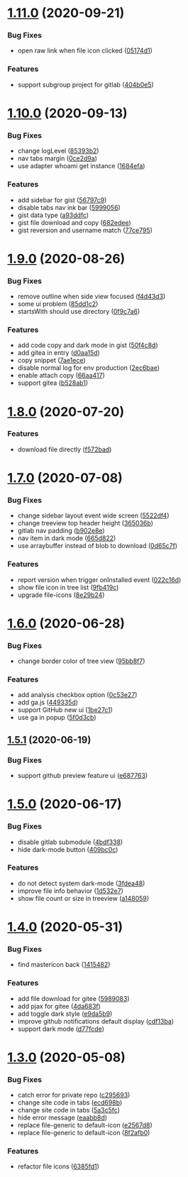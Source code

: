 # [1.11.0](https://github.com/ineo6/git-master/compare/v1.10.0...v1.11.0) (2020-09-21)


### Bug Fixes

* open raw link when file icon clicked ([05174d1](https://github.com/ineo6/git-master/commit/05174d19d064863bc3fc8fb0cd3b1d313968c8a6))


### Features

* support subgroup project for gitlab ([404b0e5](https://github.com/ineo6/git-master/commit/404b0e5ca7f37b987b14ee4bb7f68dfbbc419607))

# [1.10.0](https://github.com/ineo6/git-master/compare/v1.9.0...v1.10.0) (2020-09-13)


### Bug Fixes

* change logLevel ([85393b2](https://github.com/ineo6/git-master/commit/85393b21356076781e32767cdff10a04b34a4c63))
* nav tabs margin ([0ce2d9a](https://github.com/ineo6/git-master/commit/0ce2d9aaceb468ccb1f602dda8e3a4aac7d1c8ea))
* use adapter whoami get instance ([1684efa](https://github.com/ineo6/git-master/commit/1684efa38ed2da235c0a191a40bec68ea838f1d2))


### Features

* add sidebar for gist ([56797c9](https://github.com/ineo6/git-master/commit/56797c927c15077eec4926e3822db9f842736b01))
* disable tabs nav ink bar ([5999056](https://github.com/ineo6/git-master/commit/5999056d60c4b831c88f6ed52722c8a2fd6646fe))
* gist data type ([a93ddfc](https://github.com/ineo6/git-master/commit/a93ddfc4c007e8f21bf2500d213fd98351c22289))
* gist file download and copy ([682edee](https://github.com/ineo6/git-master/commit/682edeeae790c4213e0729929c90aa5d2bc90e70))
* gist reversion and username match ([77ce795](https://github.com/ineo6/git-master/commit/77ce7953b37c0e59af577c0168eac7c2535955a8))

# [1.9.0](https://github.com/ineo6/git-master/compare/v1.8.0...v1.9.0) (2020-08-26)


### Bug Fixes

* remove outline when side view focused ([f4d43d3](https://github.com/ineo6/git-master/commit/f4d43d3984f750263951955d1c5eee07d8a53320))
* some ui problem ([85dd1c2](https://github.com/ineo6/git-master/commit/85dd1c2263c13340ccb9cdb807349c401fa6f232))
* startsWith should use directory ([0f9c7a6](https://github.com/ineo6/git-master/commit/0f9c7a638b4b8d8d6b6c79090fde6c0743c63801))


### Features

* add code copy and dark mode in gist ([50f4c8d](https://github.com/ineo6/git-master/commit/50f4c8d4cc190b7637bb0e63df3efd1990d8a5ec))
* add gitea in entry ([d0aa15d](https://github.com/ineo6/git-master/commit/d0aa15d79a65a7621270064f48569944dda73bd1))
* copy snippet ([7ae1ece](https://github.com/ineo6/git-master/commit/7ae1eced71fd32474c8049d1fa39f94201e1c107))
* disable normal log for env production ([2ec6bae](https://github.com/ineo6/git-master/commit/2ec6bae05235af59ccbc649b3b5f48a61efb8073))
* enable attach copy ([66aa417](https://github.com/ineo6/git-master/commit/66aa41714090e3f2d2e09fcc602c57a0aad4e908))
* support gitea ([b528ab1](https://github.com/ineo6/git-master/commit/b528ab13222f1063d47099371332d7bcf798c032))

# [1.8.0](https://github.com/ineo6/git-master/compare/v1.7.0...v1.8.0) (2020-07-20)


### Features

* download file directly ([f572bad](https://github.com/ineo6/git-master/commit/f572bad702340bf8811ee1ec924c19a4f8ba5fe9))

# [1.7.0](https://github.com/ineo6/git-master/compare/v1.6.0...v1.7.0) (2020-07-08)


### Bug Fixes

* change sidebar layout event wide screen ([5522df4](https://github.com/ineo6/git-master/commit/5522df409983168a5e354bd31654a39a1e534a91))
* change treeview top header height ([365036b](https://github.com/ineo6/git-master/commit/365036b438092370bf302d246e57364619429801))
* gitlab nav padding ([b902e8e](https://github.com/ineo6/git-master/commit/b902e8ee8deeb1c1436f85c9ae89f05c0dc1c15c))
* nav item in dark mode ([665d822](https://github.com/ineo6/git-master/commit/665d822d8f9d47ccb30043ee362b40a579a6c2d1))
* use arraybuffer instead of blob to download ([0d65c7f](https://github.com/ineo6/git-master/commit/0d65c7fc613c94d3ae9db0e2480135eb9fc8043a))


### Features

* report version when trigger onInstalled event ([022c16d](https://github.com/ineo6/git-master/commit/022c16dbfe169c8aca431cc5e76627cde4a5d953))
* show file icon in tree list ([9fb419c](https://github.com/ineo6/git-master/commit/9fb419cbbfa8771a2802f7e050494706216ce108))
* upgrade file-icons ([8e29b24](https://github.com/ineo6/git-master/commit/8e29b243cc2e05b3d86b505734ea9dc6ef88df6c))

# [1.6.0](https://github.com/ineo6/git-master/compare/v1.5.1...v1.6.0) (2020-06-28)


### Bug Fixes

* change border color of tree view ([95bb8f7](https://github.com/ineo6/git-master/commit/95bb8f70188f0a5316b7f4d476172725861b11de))


### Features

* add analysis checkbox option ([0c53e27](https://github.com/ineo6/git-master/commit/0c53e271c92c3335cc8d9868dbf17b69dd1a5b31))
* add ga.js ([449335d](https://github.com/ineo6/git-master/commit/449335d3ff6109a84bb2eeb1b905c90418fccd81))
* support GitHub new ui ([1be27c1](https://github.com/ineo6/git-master/commit/1be27c17b03571286e02b4fb6a18d80561ed9fa8))
* use ga in popup ([5f0d3cb](https://github.com/ineo6/git-master/commit/5f0d3cb11d466139e29eaa2db9d44a2994998f1c))

## [1.5.1](https://github.com/ineo6/git-master/compare/v1.5.0...v1.5.1) (2020-06-19)


### Bug Fixes

* support github preview feature ui ([e687763](https://github.com/ineo6/git-master/commit/e68776308b61cf7ba45e959ee0dac2703ec88b12))

# [1.5.0](https://github.com/ineo6/git-master/compare/v1.4.0...v1.5.0) (2020-06-17)


### Bug Fixes

* disable gitlab submodule ([4bdf338](https://github.com/ineo6/git-master/commit/4bdf33820ada89d2bf8ec961a2ab6c70ce2fac19))
* hide dark-mode button ([409bc0c](https://github.com/ineo6/git-master/commit/409bc0c88c520cb65fa7e35b9c5653fa3b5910b1))


### Features

* do not detect system dark-mode ([3fdea48](https://github.com/ineo6/git-master/commit/3fdea4832382ef2f69c386ddfc577175e0de3953))
* improve file info behavior ([1d532e7](https://github.com/ineo6/git-master/commit/1d532e7f22056525e69755bbb40cd567010db9bf))
* show file count or size in treeview ([a148059](https://github.com/ineo6/git-master/commit/a1480590d38d49b26930bc9bcf99a779e38a2fc0))

# [1.4.0](https://github.com/ineo6/git-master/compare/v1.3.0...v1.4.0) (2020-05-31)


### Bug Fixes

* find mastericon back ([1415482](https://github.com/ineo6/git-master/commit/1415482a1b60e3699d06d9a00c1af802907ce747))


### Features

* add file download for gitee ([5989083](https://github.com/ineo6/git-master/commit/5989083ad8e177876f584263e206a29eb03bebce))
* add pjax for gitee ([4da683f](https://github.com/ineo6/git-master/commit/4da683fc298e05ef6d136c6ae6d240856a6dd607))
* add toggle dark style ([e9da5b9](https://github.com/ineo6/git-master/commit/e9da5b98bf8e9813b581c1a4b6c812ca254431d9))
* improve github notifications default display ([cdf13ba](https://github.com/ineo6/git-master/commit/cdf13bad18699b10c5dd20a483074a4c7fe2afda))
* support dark mode ([d77fcde](https://github.com/ineo6/git-master/commit/d77fcde03030ca281d0ae9002434fcbd33a6607f))

# [1.3.0](https://github.com/ineo6/git-master/compare/v1.2.0...v1.3.0) (2020-05-08)


### Bug Fixes

* catch error for private repo ([c295693](https://github.com/ineo6/git-master/commit/c2956931abcd11a0fb9ec2097d5de2d2296eb380))
* change site code in tabs ([ecd698b](https://github.com/ineo6/git-master/commit/ecd698b1eef9425134f6019fb1ac28d35563a701))
* change site code in tabs ([5a3c5fc](https://github.com/ineo6/git-master/commit/5a3c5fcd59c546787765c33b62cc005d9b684067))
* hide error message ([eaabb8d](https://github.com/ineo6/git-master/commit/eaabb8dc1d7512e9b0b2bdac9f680ec5eedbb330))
* replace file-generic to default-icon ([e2567d8](https://github.com/ineo6/git-master/commit/e2567d8007088038e9f44d85bb3ecc5ed5c44b3f))
* replace file-generic to default-icon ([8f2afb0](https://github.com/ineo6/git-master/commit/8f2afb0b6d7dbb6a702aaacd724b83dd50f6105b))


### Features

* refactor file icons ([6385fd1](https://github.com/ineo6/git-master/commit/6385fd1e23f54c22985bb59023abda45bf147867))
